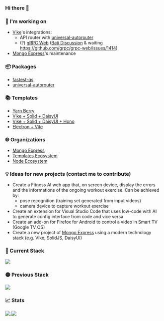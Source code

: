 ### Hi there 👋

<!--
**rtritto/rtritto** is a ✨ _special_ ✨ repository because its `README.md` (this file) appears on your GitHub profile.

Here are some ideas to get you started:

- 🔭 I’m currently working on ...
- 🌱 I’m currently learning ...
- 👯 I’m looking to collaborate on ...
- 🤔 I’m looking for help with ...
- 💬 Ask me about ...
- 📫 How to reach me: ...
- 😄 Pronouns: ...
- ⚡ Fun fact: ...
-->

### 🔭 I'm working on
- [Vike](https://github.com/vikejs/vike)'s integrations:
  - API router with [universal-autorouter](https://github.com/node-ecosystem/universal-autorouter)
  - (?) [gRPC Web](https://github.com/grpc/grpc-web) ([Bati Discussion](https://github.com/vikejs/bati/discussions/429) & waiting https://github.com/grpc/grpc-web/issues/1414)
- [Mongo Express](https://github.com/mongo-express/mongo-express)'s maintenance

### 📦 Packages
- [fastest-qs](https://github.com/node-ecosystem/fastest-qs)
- [universal-autorouter](https://github.com/node-ecosystem/universal-autorouter)

### 📚 Templates
- [Yarn Berry](https://github.com/templates-ecosystem/template-yarn-berry)
- [Vike + Solid + DaisyUI](https://github.com/templates-ecosystem/template-vike-solid-daisyui)
- [Vike + Solid + DaisyUI + Hono](https://github.com/templates-ecosystem/template-vike-solid-daisyui-hono)
- [Electron + Vite](https://github.com/templates-ecosystem/template-electron-vite)

### 🌐 Organizations
- [Mongo Express](https://github.com/mongo-express)
- [Templates Ecosystem](https://github.com/templates-ecosystem)
- [Node Ecosystem](https://github.com/node-ecosystem)

### 💡 Ideas for new projects (contact me to contribute)
- Create a Fitness AI web app that, on screen device, display the errors and the informations of the ongoing workout exercise. Can be achieved by:
  - pose recognition (training set generated from input videos)
  - camera device to capture workout exercise
- Create an extension for Visual Studio Code that uses low-code with AI to generate config interface from code and vice versa
- Create an add-on for Firefox for Android to control a video in Smart TV (Google TV OS)
- Create a new project of [Mongo Express](https://github.com/mongo-express/mongo-express) using a modern technology stack (e.g. Vike, SolidJS, DaisyUI)

### 🚀 Current Stack
<a href="https://github.com/tandpfun/skill-icons">
  <img align="center" src="https://skillicons.dev/icons?i=js,ts,html,css,sass,tailwind,solidjs,nextjs,vite,nodejs,mongodb,electron,git,yarn,rollupjs,rust,py,vscode&theme=dark" />
</a>

### 🟡 Previous Stack
<a href="https://github.com/tandpfun/skill-icons">
  <img align="center" src="https://skillicons.dev/icons?i=react,elysia,express,materialui,mysql,flutter,docker,aws,bun,java,npm&theme=dark" />
</a>

### 📈 Stats
<a href="https://github.com/anuraghazra/github-readme-stats">
  <img align="center" src="https://github-readme-stats.vercel.app/api?username=rtritto&theme=tokyonight" />
</a>
<a href="https://github.com/anuraghazra/anuraghazra.github.io">
  <img align="center" src="https://github-readme-stats.vercel.app/api/top-langs/?username=rtritto&layout=compact&theme=tokyonight" />
</a>
